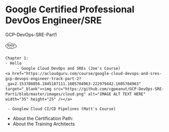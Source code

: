 # Google Certified Professional DevOos Engineer/SRE 

GCP-DevOps-SRE-Part1 

<a href="https://github.com/cgpeanut/GCP-DevOps-SRE-Part1/blob/master/images/gcp-exams.png"/></a>

<a href="https://github.com/cgpeanut/GCP-DevOps-SRE-Part1/blob/master/images/gcp-exams.png"  target="_blank"><img src="https://github.com/cgpeanut/aws-cloudformation/blob/main/images/cloud.png" alt="IMAGE ALT TEXT HERE" width="35" height="25" /></a>
```
Chapter 1: 
- Hello
     - Google Cloud DevOps and SREs (Joe's Course)
<a href="https://acloudguru.com/course/google-cloud-devops-and-sres-gcp-devops-engineer-track-part-2?_ga=2.153788856.1845187111.1605704963-222979442.1605704963"  target="_blank"><img src="https://github.com/cgpeanut/GCP-DevOps-SRE-Part1/blob/master/images/cloud.png" alt="IMAGE ALT TEXT HERE" width="35" height="25" /></a>
```

     - Googlew Cloud CI/CD Pipelines (Matt's Course)

- About the Certification Path:
- About the Training Architects

